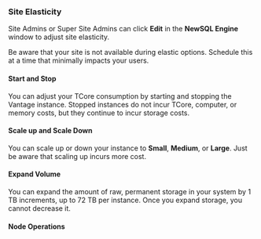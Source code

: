 ### Site Elasticity

Site Admins or Super Site Admins can click **Edit** in the **NewSQL Engine** window to adjust site elasticity.

Be aware that your site is not available during elastic options. Schedule this at a time that minimally impacts your users.

#### Start and Stop

You can adjust your TCore consumption by starting and stopping the Vantage instance. Stopped instances do not incur TCore, computer, or memory costs, but they continue to incur storage costs.

#### Scale up and Scale Down

You can scale up or down your instance to **Small**, **Medium**, or **Large**. Just be aware that scaling up incurs more cost.

#### Expand Volume

You can expand the amount of raw, permanent storage in your system by 1 TB increments, up to 72 TB per instance. Once you expand storage, you cannot decrease it.

#### Node Operations
